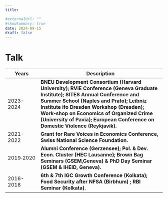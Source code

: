 ```yaml
---
title: 

#externalUrl: ""
#showSummary: true
date: 2024-09-15
draft: false
---
```


# Talk
| Years                              | **Description**                                                                                                                            |
| ---------------------------------------- | ------------------------------------------------------------------------------------------------------------------------------- |
| 2023-2024    |  **BNEU Development Consortium (Harvard University); RViE Conference (Geneva Graduate Institute); SITES Annual Conference and Summer School (Naples and Prato); Leibniz Institute ifo Dresden Workshop (Dresden); Work‑shop on Economics of Organized Crime (University of Pavia); European Conference on Domestic Violence (Reykjavik).**                                |
| 2021-2022        | **Grant for Rare Voices in Economics Conference, Swiss National Science Foundation.**   |
| 2019‑2020| **Alumni Conference (Gerzensee); Pol. & Dev. Econ. Cluster (HEC Lausanne); Brown Bag Seminars (GSEM,Geneva) & PhD Day Seminar (GSEM & IHEID, Geneva).**                                    |
| 2016-2018       | **6th & 7th IGC Growth Conference (Kolkata); Food Security after NFSA (Birbhum) ; RBI Seminar (Kolkata).**                               |



















